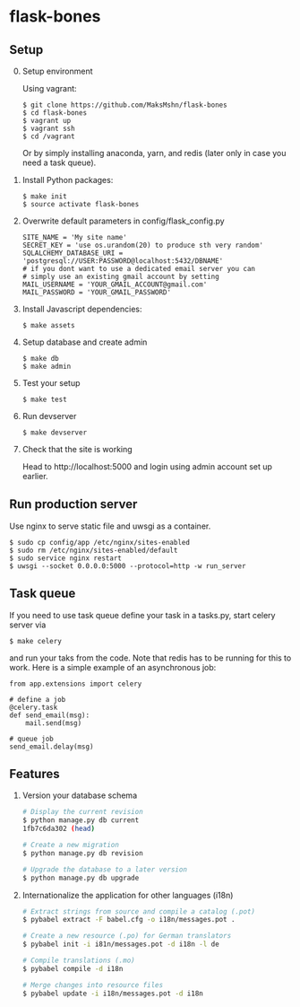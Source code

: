 flask-bones
===========


## Setup

0. Setup environment 

    Using vagrant:

    ```
    $ git clone https://github.com/MaksMshn/flask-bones
    $ cd flask-bones
    $ vagrant up
    $ vagrant ssh
    $ cd /vagrant
    ```

    Or by simply installing anaconda, yarn, and redis (later only in case you need a task queue).


1. Install Python packages:

    ```
    $ make init
    $ source activate flask-bones
    ```

2. Overwrite default parameters in config/flask_config.py

    ```
    SITE_NAME = 'My site name'
    SECRET_KEY = 'use os.urandom(20) to produce sth very random'
    SQLALCHEMY_DATABASE_URI = 'postgresql://USER:PASSWORD@localhost:5432/DBNAME'
    # if you dont want to use a dedicated email server you can
    # simply use an existing gmail account by setting
    MAIL_USERNAME = 'YOUR_GMAIL_ACCOUNT@gmail.com'
    MAIL_PASSWORD = 'YOUR_GMAIL_PASSWORD'
    ```

4. Install Javascript dependencies:

    ```
    $ make assets
    ```

5. Setup database and create admin

    ```
    $ make db
    $ make admin
    ```
6. Test your setup

    ```
    $ make test
    ```


7. Run devserver 

    ```
    $ make devserver
    ```

8. Check that the site is working

    Head to http://localhost:5000 and login using admin account set up earlier.


## Run production server

Use nginx to serve static file and uwsgi as a container.

    $ sudo cp config/app /etc/nginx/sites-enabled
    $ sudo rm /etc/nginx/sites-enabled/default
    $ sudo service nginx restart
    $ uwsgi --socket 0.0.0.0:5000 --protocol=http -w run_server


## Task queue

If you need to use task queue define your task in a tasks.py, start celery server via

    $ make celery

and run your taks from the code. Note that redis has to be running for this to work.
Here is a simple example of an asynchronous job:

    from app.extensions import celery

    # define a job
    @celery.task                                                                     
    def send_email(msg):                                                             
        mail.send(msg) 

    # queue job
    send_email.delay(msg)
    

## Features

1. Version your database schema

    ```bash
    # Display the current revision
    $ python manage.py db current
    1fb7c6da302 (head)

    # Create a new migration
    $ python manage.py db revision

    # Upgrade the database to a later version
    $ python manage.py db upgrade
    ```

2. Internationalize the application for other languages (i18n)

    ```bash
    # Extract strings from source and compile a catalog (.pot)
    $ pybabel extract -F babel.cfg -o i18n/messages.pot .

    # Create a new resource (.po) for German translators
    $ pybabel init -i i81n/messages.pot -d i18n -l de

    # Compile translations (.mo)
    $ pybabel compile -d i18n

    # Merge changes into resource files
    $ pybabel update -i i18n/messages.pot -d i18n
    ```

